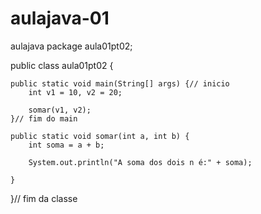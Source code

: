 # aulajava-01
aulajava
package aula01pt02;

public class aula01pt02 {

	public static void main(String[] args) {// inicio
		int v1 = 10, v2 = 20;

		somar(v1, v2);
	}// fim do main

	public static void somar(int a, int b) {
		int soma = a + b;

		System.out.println("A soma dos dois n é:" + soma);
 
	}

}// fim da classe
